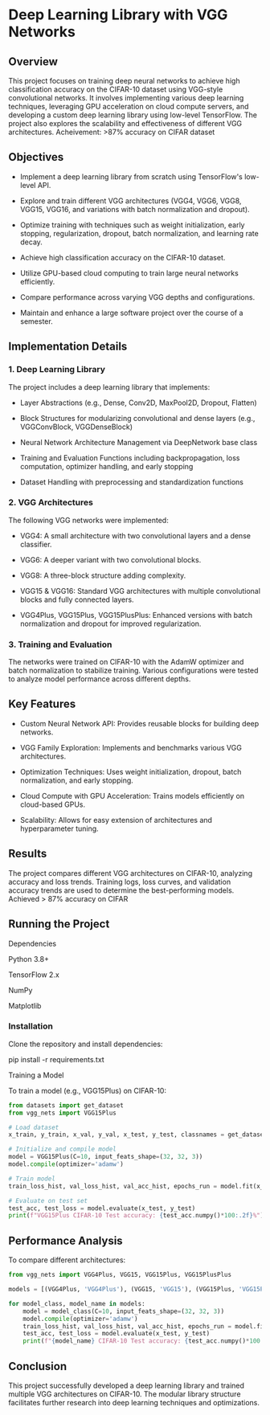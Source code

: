 # Deep Learning Library with VGG Networks

## Overview

This project focuses on training deep neural networks to achieve high classification accuracy on the CIFAR-10 dataset using VGG-style convolutional networks. It involves implementing various deep learning techniques, leveraging GPU acceleration on cloud compute servers, and developing a custom deep learning library using low-level TensorFlow. The project also explores the scalability and effectiveness of different VGG architectures.
Acheivement: >87% accuracy on CIFAR dataset

## Objectives

* Implement a deep learning library from scratch using TensorFlow's low-level API.

* Explore and train different VGG architectures (VGG4, VGG6, VGG8, VGG15, VGG16, and variations with batch normalization and dropout).

* Optimize training with techniques such as weight initialization, early stopping, regularization, dropout, batch normalization, and learning rate decay.

* Achieve high classification accuracy on the CIFAR-10 dataset.

* Utilize GPU-based cloud computing to train large neural networks efficiently.

* Compare performance across varying VGG depths and configurations.

* Maintain and enhance a large software project over the course of a semester.

## Implementation Details

### 1. Deep Learning Library

The project includes a deep learning library that implements:

* Layer Abstractions (e.g., Dense, Conv2D, MaxPool2D, Dropout, Flatten)

* Block Structures for modularizing convolutional and dense layers (e.g., VGGConvBlock, VGGDenseBlock)

* Neural Network Architecture Management via DeepNetwork base class

* Training and Evaluation Functions including backpropagation, loss computation, optimizer handling, and early stopping

* Dataset Handling with preprocessing and standardization functions

### 2. VGG Architectures

The following VGG networks were implemented:

* VGG4: A small architecture with two convolutional layers and a dense classifier.

* VGG6: A deeper variant with two convolutional blocks.

* VGG8: A three-block structure adding complexity.

* VGG15 & VGG16: Standard VGG architectures with multiple convolutional blocks and fully connected layers.

* VGG4Plus, VGG15Plus, VGG15PlusPlus: Enhanced versions with batch normalization and dropout for improved regularization.

### 3. Training and Evaluation

The networks were trained on CIFAR-10 with the AdamW optimizer and batch normalization to stabilize training. Various configurations were tested to analyze model performance across different depths.

## Key Features

* Custom Neural Network API: Provides reusable blocks for building deep networks.

* VGG Family Exploration: Implements and benchmarks various VGG architectures.

* Optimization Techniques: Uses weight initialization, dropout, batch normalization, and early stopping.

* Cloud Compute with GPU Acceleration: Trains models efficiently on cloud-based GPUs.

* Scalability: Allows for easy extension of architectures and hyperparameter tuning.

## Results

The project compares different VGG architectures on CIFAR-10, analyzing accuracy and loss trends. Training logs, loss curves, and validation accuracy trends are used to determine the best-performing models.
Achieved > 87% accuracy on CIFAR

## Running the Project

Dependencies

Python 3.8+

TensorFlow 2.x

NumPy

Matplotlib

### Installation

Clone the repository and install dependencies:

pip install -r requirements.txt

Training a Model

To train a model (e.g., VGG15Plus) on CIFAR-10:

```python
from datasets import get_dataset
from vgg_nets import VGG15Plus

# Load dataset
x_train, y_train, x_val, y_val, x_test, y_test, classnames = get_dataset('cifar10')

# Initialize and compile model
model = VGG15Plus(C=10, input_feats_shape=(32, 32, 3))
model.compile(optimizer='adamw')

# Train model
train_loss_hist, val_loss_hist, val_acc_hist, epochs_run = model.fit(x_train, y_train, x_val, y_val, max_epochs=50)

# Evaluate on test set
test_acc, test_loss = model.evaluate(x_test, y_test)
print(f"VGG15Plus CIFAR-10 Test accuracy: {test_acc.numpy()*100:.2f}%")
```

## Performance Analysis

To compare different architectures:
```python
from vgg_nets import VGG4Plus, VGG15, VGG15Plus, VGG15PlusPlus

models = [(VGG4Plus, 'VGG4Plus'), (VGG15, 'VGG15'), (VGG15Plus, 'VGG15Plus'), (VGG15PlusPlus, 'VGG15PlusPlus')]

for model_class, model_name in models:
    model = model_class(C=10, input_feats_shape=(32, 32, 3))
    model.compile(optimizer='adamw')
    train_loss_hist, val_loss_hist, val_acc_hist, epochs_run = model.fit(x_train, y_train, x_val, y_val, patience=4)
    test_acc, test_loss = model.evaluate(x_test, y_test)
    print(f"{model_name} CIFAR-10 Test accuracy: {test_acc.numpy()*100:.2f}%")
```
## Conclusion

This project successfully developed a deep learning library and trained multiple VGG architectures on CIFAR-10. The modular library structure facilitates further research into deep learning techniques and optimizations.

